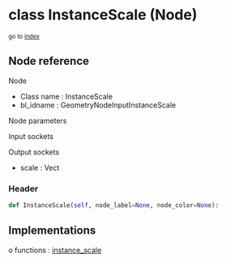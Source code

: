 # class InstanceScale (Node)

<sub>go to [index](/docs/index.md)</sub>

## Node reference

Node
 - Class name : InstanceScale
 - bl_idname : GeometryNodeInputInstanceScale

Node parameters

Input sockets

Output sockets
 - scale : Vect

### Header

``` python
def InstanceScale(self, node_label=None, node_color=None):
```

## Implementations

o functions : [instance_scale](#instance_scale)

